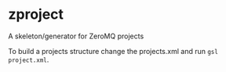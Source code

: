 zproject
========

  A skeleton/generator for ZeroMQ projects

  To build a projects structure change the projects.xml and run `gsl project.xml`.
